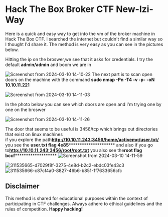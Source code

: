 #  Hack The Box Broker CTF New-Izi-Way
Here is a quick and easy way to get into the vm of the broker machine in Hack The Box CTF. 
I searched the internet but couldn't find a similar way so I thought I'd share it. 
The method is very easy as you can see in the pictures below.

Hitting the ip on the broswer,we see that it asks for credentials. I try the default **admin/admin** and boom we are in


![Screenshot from 2024-03-10 14-10-22](https://github.com/hello4r1end/HTB_Broker-CTF-New-Izi-Way/assets/60706453/d3d63e04-adf9-470e-865f-8cb6cba9f232)
The next part is to scan open doors on the machine with the command **sudo nmap -Pn -T4 -v -p- -oN 10.10.11.221**

![Screenshot from 2024-03-10 14-11-03](https://github.com/hello4r1end/HTB_Broker-CTF-New-Izi-Way/assets/60706453/cccad236-09df-43bc-bc6f-dee60e8e3836)

In the photo below you can see which doors are open and I'm trying one by one on the broswer

![Screenshot from 2024-03-10 14-11-26](https://github.com/hello4r1end/HTB_Broker-CTF-New-Izi-Way/assets/60706453/6dd952b8-e285-4ef1-a60d-f24f1509d10f)


The door that seems to be useful is 3456/tcp which brings out directories that exist on linux machines  
if you explore the path**http://10.10.11.243:3456/home/activemq/user.txt/** you see the **user.txt flag 4e85***********************
and also if you go to**http://10.10.11.243:3456/root/root.txt** you also see the**root flag bccf*********************
![Screenshot from 2024-03-10 14-11-59](https://github.com/hello4r1end/HTB_Broker-CTF-New-Izi-Way/assets/60706453/03ede83e-8725-4c39-aa1a-c60998b87668)

![311535665-d7029f8f-3275-4e8d-b2c2-ebdc03fe43c3](https://github.com/hello4r1end/HTB_Broker-CTF-New-Izi-Way/assets/60706453/9f51dc44-ef74-4ca5-8056-3ba763cdcd48)
![311535666-c87cf4a0-8827-46b6-b851-1f7633656cfc](https://github.com/hello4r1end/HTB_Broker-CTF-New-Izi-Way/assets/60706453/e1632de8-f135-46f9-935c-4ab3f2dbf53a)
## Disclaimer
This method is shared for educational purposes within the context of participating in CTF challenges. Always adhere to ethical guidelines and the rules of competition. **Happy hacking!**
